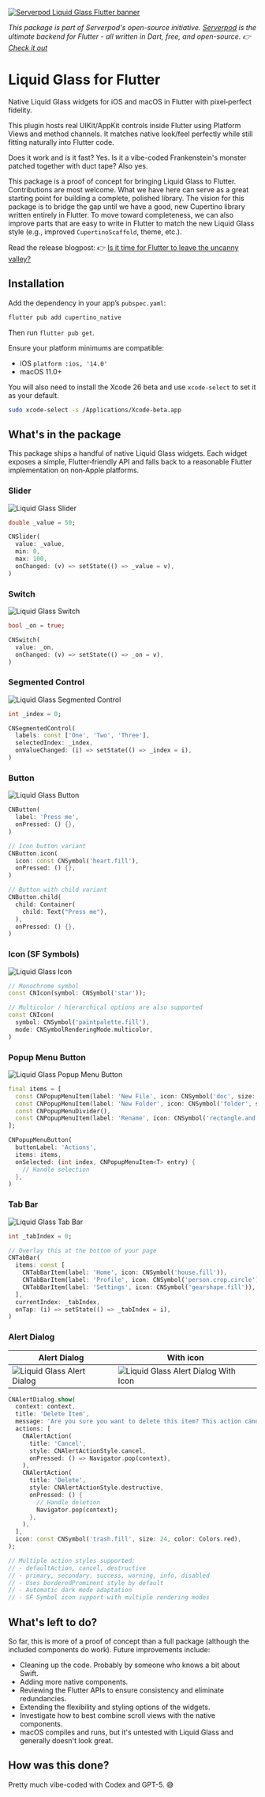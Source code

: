 [![Serverpod Liquid Glass Flutter banner](https://github.com/serverpod/cupertino_native/raw/main/misc/banner.jpg)](https://serverpod.dev)

_This package is part of Serverpod's open-source initiative. [Serverpod](https://serverpod.dev) is the ultimate backend for Flutter - all written in Dart, free, and open-source. 👉 [Check it out](https://serverpod.dev)_

# Liquid Glass for Flutter

Native Liquid Glass widgets for iOS and macOS in Flutter with pixel‑perfect fidelity.

This plugin hosts real UIKit/AppKit controls inside Flutter using Platform Views and method channels. It matches native look/feel perfectly while still fitting naturally into Flutter code.

Does it work and is it fast? Yes. Is it a vibe-coded Frankenstein's monster patched together with duct tape? Also yes.

This package is a proof of concept for bringing Liquid Glass to Flutter. Contributions are most welcome. What we have here can serve as a great starting point for building a complete, polished library. The vision for this package is to bridge the gap until we have a good, new Cupertino library written entirely in Flutter. To move toward completeness, we can also improve parts that are easy to write in Flutter to match the new Liquid Glass style (e.g., improved `CupertinoScaffold`, theme, etc.).

Read the release blogpost: 👉 [Is it time for Flutter to leave the uncanny valley?](https://medium.com/serverpod/is-it-time-for-flutter-to-leave-the-uncanny-valley-b7f2cdb834ae)

## Installation

Add the dependency in your app’s `pubspec.yaml`:

```bash
flutter pub add cupertino_native
```

Then run `flutter pub get`.

Ensure your platform minimums are compatible:

- iOS `platform :ios, '14.0'`
- macOS 11.0+

You will also need to install the Xcode 26 beta and use `xcode-select` to set it as your default.

```bash
sudo xcode-select -s /Applications/Xcode-beta.app
```

## What's in the package

This package ships a handful of native Liquid Glass widgets. Each widget exposes a simple, Flutter‑friendly API and falls back to a reasonable Flutter implementation on non‑Apple platforms.

### Slider

![Liquid Glass Slider](https://github.com/serverpod/cupertino_native/raw/main/misc/screenshots/slider.png)

```dart
double _value = 50;

CNSlider(
  value: _value,
  min: 0,
  max: 100,
  onChanged: (v) => setState(() => _value = v),
)
```

### Switch

![Liquid Glass Switch](https://github.com/serverpod/cupertino_native/raw/main/misc/screenshots/switch.png)

```dart
bool _on = true;

CNSwitch(
  value: _on,
  onChanged: (v) => setState(() => _on = v),
)
```

### Segmented Control

![Liquid Glass Segmented Control](https://github.com/serverpod/cupertino_native/raw/main/misc/screenshots/segmented-control.png)

```dart
int _index = 0;

CNSegmentedControl(
  labels: const ['One', 'Two', 'Three'],
  selectedIndex: _index,
  onValueChanged: (i) => setState(() => _index = i),
)
```

### Button

![Liquid Glass Button](https://github.com/serverpod/cupertino_native/raw/main/misc/screenshots/button.png)

```dart
CNButton(
  label: 'Press me',
  onPressed: () {},
)

// Icon button variant
CNButton.icon(
  icon: const CNSymbol('heart.fill'),
  onPressed: () {},
)

// Button with child variant
CNButton.child(
  child: Container(
    child: Text("Press me"),
  ),
  onPressed: () {},
)
```

### Icon (SF Symbols)

![Liquid Glass Icon](https://github.com/serverpod/cupertino_native/raw/main/misc/screenshots/icon.png)

```dart
// Monochrome symbol
const CNIcon(symbol: CNSymbol('star'));

// Multicolor / hierarchical options are also supported
const CNIcon(
  symbol: CNSymbol('paintpalette.fill'),
  mode: CNSymbolRenderingMode.multicolor,
)
```

### Popup Menu Button

![Liquid Glass Popup Menu Button](https://github.com/serverpod/cupertino_native/raw/main/misc/screenshots/popup-menu-button.png)

```dart
final items = [
  const CNPopupMenuItem(label: 'New File', icon: CNSymbol('doc', size: 18)),
  const CNPopupMenuItem(label: 'New Folder', icon: CNSymbol('folder', size: 18)),
  const CNPopupMenuDivider(),
  const CNPopupMenuItem(label: 'Rename', icon: CNSymbol('rectangle.and.pencil.and.ellipsis', size: 18)),
];

CNPopupMenuButton(
  buttonLabel: 'Actions',
  items: items,
  onSelected: (int index, CNPopupMenuItem<T> entry) {
    // Handle selection
  },
)
```

### Tab Bar

![Liquid Glass Tab Bar](https://github.com/serverpod/cupertino_native/raw/main/misc/screenshots/tab-bar.png)

```dart
int _tabIndex = 0;

// Overlay this at the bottom of your page
CNTabBar(
  items: const [
    CNTabBarItem(label: 'Home', icon: CNSymbol('house.fill')),
    CNTabBarItem(label: 'Profile', icon: CNSymbol('person.crop.circle')),
    CNTabBarItem(label: 'Settings', icon: CNSymbol('gearshape.fill')),
  ],
  currentIndex: _tabIndex,
  onTap: (i) => setState(() => _tabIndex = i),
)
```

### Alert Dialog

| Alert Dialog | With icon |
|-----------|---------|
| ![Liquid Glass Alert Dialog](https://github.com/berkaycatak/cupertino_native/raw/main/misc/screenshots/alert-dialog.png) | ![Liquid Glass Alert Dialog With Icon](https://github.com/berkaycatak/cupertino_native/raw/main/misc/screenshots/alert-dialog-with-icon.png) |


```dart
CNAlertDialog.show(
  context: context,
  title: 'Delete Item',
  message: 'Are you sure you want to delete this item? This action cannot be undone.',
  actions: [
    CNAlertAction(
      title: 'Cancel',
      style: CNAlertActionStyle.cancel,
      onPressed: () => Navigator.pop(context),
    ),
    CNAlertAction(
      title: 'Delete',
      style: CNAlertActionStyle.destructive,
      onPressed: () {
        // Handle deletion
        Navigator.pop(context);
      },
    ),
  ],
  icon: const CNSymbol('trash.fill', size: 24, color: Colors.red),
);

// Multiple action styles supported:
// - defaultAction, cancel, destructive  
// - primary, secondary, success, warning, info, disabled
// - Uses borderedProminent style by default
// - Automatic dark mode adaptation
// - SF Symbol icon support with multiple rendering modes
```

## What's left to do?
So far, this is more of a proof of concept than a full package (although the included components do work). Future improvements include:

- Cleaning up the code. Probably by someone who knows a bit about Swift.
- Adding more native components.
- Reviewing the Flutter APIs to ensure consistency and eliminate redundancies.
- Extending the flexibility and styling options of the widgets.
- Investigate how to best combine scroll views with the native components.
- macOS compiles and runs, but it's untested with Liquid Glass and generally doesn't look great.

## How was this done?
Pretty much vibe-coded with Codex and GPT-5. 😅